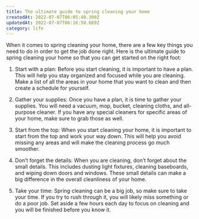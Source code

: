 ```yaml
---
title: The ultimate guide to spring cleaning your home
createdAt: 2022-07-07T06:05:40.300Z
updatedAt: 2022-07-07T06:16:50.689Z
category: life
---
```


When it comes to spring cleaning your home, there are a few key things you need to do in order to get the job done right. Here is the ultimate guide to spring cleaning your home so that you can get started on the right foot:

1. Start with a plan: Before you start cleaning, it is important to have a plan. This will help you stay organized and focused while you are cleaning. Make a list of all the areas in your home that you want to clean and then create a schedule for yourself.

2. Gather your supplies: Once you have a plan, it is time to gather your supplies. You will need a vacuum, mop, bucket, cleaning cloths, and all-purpose cleaner. If you have any special cleaners for specific areas of your home, make sure to grab those as well.

3. Start from the top: When you start cleaning your home, it is important to start from the top and work your way down. This will help you avoid missing any areas and will make the cleaning process go much smoother.

4. Don’t forget the details: When you are cleaning, don’t forget about the small details. This includes dusting light fixtures, cleaning baseboards, and wiping down doors and windows. These small details can make a big difference in the overall cleanliness of your home.

5. Take your time: Spring cleaning can be a big job, so make sure to take your time. If you try to rush through it, you will likely miss something or do a poor job. Set aside a few hours each day to focus on cleaning and you will be finished before you know it.
